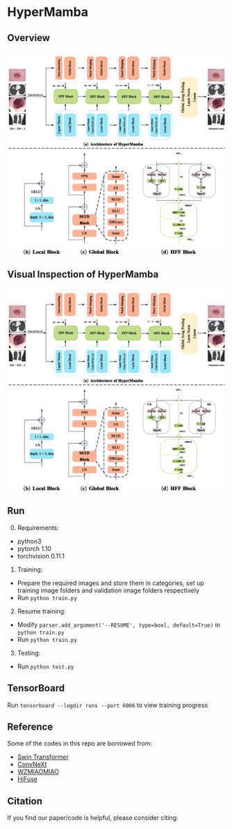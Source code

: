# HyperMamba
## Overview
![image](https://github.com/doublefou/HyperMamba/blob/master/docs/overall%20architecture.png)

## Visual Inspection of HyperMamba
![image](https://github.com/doublefou/HyperMamba/blob/master/docs/overall%20architecture.png)

## Run
0. Requirements:
* python3
* pytorch 1.10
* torchvision 0.11.1
1. Training:
* Prepare the required images and store them in categories, set up training image folders and validation image folders respectively
* Run `python train.py`
2. Resume training:
* Modify `parser.add_argument('--RESUME', type=bool, default=True)` in `python train.py`
* Run `python train.py`
3. Testing:
* Run `python test.py`

## TensorBoard
Run `tensorboard --logdir runs --port 6006` to view training progress

## Reference
Some of the codes in this repo are borrowed from:  
* [Swin Transformer](https://github.com/microsoft/Swin-Transformer)  
* [ConvNeXt](https://github.com/facebookresearch/ConvNeXt)  
* [WZMIAOMIAO](https://github.com/WZMIAOMIAO/deep-learning-for-image-processing)
* [HiFuse](https://github.com/huoxiangzuo/HiFuse)

## Citation

If you find our paper/code is helpful, please consider citing:

```bibtex

```

